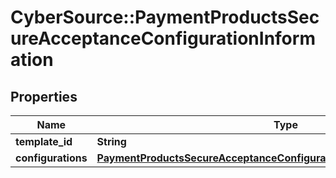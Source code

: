 # CyberSource::PaymentProductsSecureAcceptanceConfigurationInformation

## Properties
Name | Type | Description | Notes
------------ | ------------- | ------------- | -------------
**template_id** | **String** |  | [optional] 
**configurations** | [**PaymentProductsSecureAcceptanceConfigurationInformationConfigurations**](PaymentProductsSecureAcceptanceConfigurationInformationConfigurations.md) |  | [optional] 


